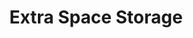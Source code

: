 ---
title: "Extra Space Storage"
url: /sarasota/extra-space-storage-apex-road/
shop: storage rental
---